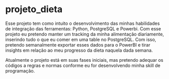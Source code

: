 # projeto_dieta

Esse projeto tem como intuito o desenvolvimento das minhas habilidades de integração das ferramentas: Python, PostgreSQL e Powerbi. Com esse projeto eu pretendo
manter um tracking da minha alimentação diariamente, inserindo tudo o que eu comer em uma table no PostgreSQL. Com isso, pretendo semanalmente exportar esses dados
para o PowerBI e tirar insights em relação ao meu progresso da dieta naquela dada semana. 

Atualmente o projeto está em suas fases iniciais, mas pretendo adequar os códigos a regras e normas conforme eu for desenvolvendo minha skill de programação. 
